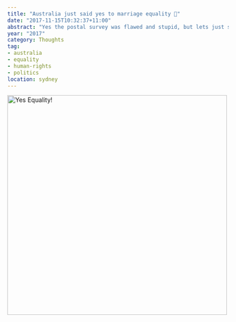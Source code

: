 ```yaml
---
title: "Australia just said yes to marriage equality 🌈"
date: "2017-11-15T10:32:37+11:00"
abstract: "Yes the postal survey was flawed and stupid, but lets just savour this for a moment!"
year: "2017"
category: Thoughts
tag:
- australia
- equality
- human-rights
- politics
location: sydney
---
```

<p><img src="https://rubenerd.com/files/2017/yes@1x.png" srcset="https://rubenerd.com/files/2017/yes@1x.png 1x, https://rubenerd.com/files/2017/yes@2x.png 2x" alt="Yes Equality!" style="width:500px" /></p>
